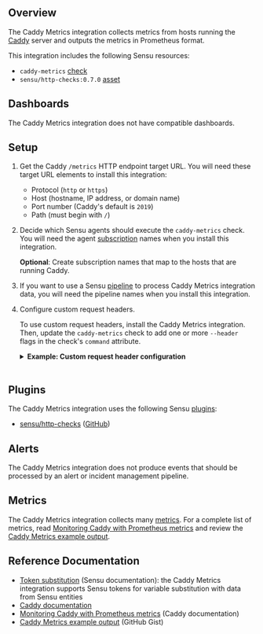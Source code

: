 ## Overview

<!-- Sensu Integration description; supports markdown -->

The Caddy Metrics integration collects metrics from hosts running the [Caddy] server and outputs the metrics in Prometheus format.

<!-- Provide a high level overview of the integration contents (e.g. checks, filters, mutators, handlers, assets, etc) -->

This integration includes the following Sensu resources:

* `caddy-metrics` [check]
* `sensu/http-checks:0.7.0` [asset]

## Dashboards

<!-- List of compatible dashboards w/ screenshots (supports png, jpeg, and gif images; relative paths only; e.g. `![](img/dashboard-1.png)` )-->

<!-- This integration is compatible with the [{{dashboard_name}}][{{dashboard_link}}] (included w/ [Sensu Plus][sensu-plus]). -->

<!-- ![](img/dashboard.png) -->

The Caddy Metrics integration does not have compatible dashboards.

## Setup

<!-- Sensu Integration setup instructions, including Sensu agent configuration and external component configuration -->
<!-- EXAMPLE: what configuration (if any) is required in a third-party service to enable monitoring? -->

1. Get the Caddy `/metrics` HTTP endpoint target URL. You will need these target URL elements to install this integration:

   - Protocol (`http` or `https`)
   - Host (hostname, IP address, or domain name)
   - Port number (Caddy's default is `2019`)
   - Path (must begin with `/`)

1. Decide which Sensu agents should execute the `caddy-metrics` check. You will need the agent [subscription] names when you install this integration.

   **Optional**: Create subscription names that map to the hosts that are running Caddy.

1. If you want to use a Sensu [pipeline] to process Caddy Metrics integration data, you will need the pipeline names when you install this integration.

1. Configure custom request headers.

   To use custom request headers, install the Caddy Metrics integration. Then, update the `caddy-metrics` check to add one or more `--header` flags in the check's `command` attribute.

   <details><summary><strong>Example: Custom request header configuration</strong></summary>

   ```yaml
   spec:
     command: >-
       http-get
       --timeout 10
       --url "http://127.0.0.1:2019/metrics"
       --header "Content-Type: [[text/plain]]"
       --header "X-Example-Header: helloworld"
   ```

   </details>
   <br>

## Plugins

<!-- Links to any Sensu Integration dependencies (i.e. Sensu Plugins) -->

The Caddy Metrics integration uses the following Sensu [plugins]:

- [sensu/http-checks][http-checks-bonsai] ([GitHub][http-checks-github])

## Alerts

<!-- List of all alerts generated by this integration. -->

The Caddy Metrics integration does not produce events that should be processed by an alert or incident management pipeline.

## Metrics

<!-- List of all metrics or events collected by this integration. -->

The Caddy Metrics integration collects many [metrics]. For a complete list of metrics, read [Monitoring Caddy with Prometheus metrics] and review the [Caddy Metrics example output].

## Reference Documentation

<!-- Please provide links to any relevant reference documentation to help users learn more and/or troubleshoot this integration; specifically including any third-party software documentation. -->

* [Token substitution] (Sensu documentation): the Caddy Metrics integration supports Sensu tokens for variable substitution with data from Sensu entities
* [Caddy documentation]
* [Monitoring Caddy with Prometheus metrics] (Caddy documentation)
* [Caddy Metrics example output] (GitHub Gist)


<!-- Links -->
[entity]: https://docs.sensu.io/sensu-go/latest/observability-pipeline/observe-entities/entities/
[check]: https://docs.sensu.io/sensu-go/latest/observability-pipeline/observe-schedule/checks/
[asset]: https://docs.sensu.io/sensu-go/latest/plugins/assets/
[subscription]: https://docs.sensu.io/sensu-go/latest/observability-pipeline/observe-schedule/subscriptions/
[subscriptions]: https://docs.sensu.io/sensu-go/latest/observability-pipeline/observe-schedule/subscriptions/
[agents]: https://docs.sensu.io/sensu-go/latest/observability-pipeline/observe-schedule/agent/
[annotation]: https://docs.sensu.io/sensu-go/latest/observability-pipeline/observe-schedule/agent/#general-configuration-flags
[plugins]: https://docs.sensu.io/sensu-go/latest/plugins/
[metrics]: https://docs.sensu.io/sensu-go/latest/observability-pipeline/observe-schedule/metrics/
[handler]: https://docs.sensu.io/sensu-go/latest/observability-pipeline/observe-process/handlers/
[pipeline]: https://docs.sensu.io/sensu-go/latest/observability-pipeline/observe-process/pipelines/
[secret]: https://docs.sensu.io/sensu-go/latest/operations/manage-secrets/secrets/
[secrets]: https://docs.sensu.io/sensu-go/latest/operations/manage-secrets/secrets/
[Token substitution]: https://docs.sensu.io/sensu-go/latest/observability-pipeline/observe-schedule/tokens/
[sensu-plus]: https://sensu.io/features/analytics
[http-checks-bonsai]: https://bonsai.sensu.io/assets/sensu/http-checks
[http-checks-github]: https://github.com/sensu/http-checks
[Caddy]: https://caddyserver.com/
[Caddy documentation]: https://caddyserver.com/docs/
[Monitoring Caddy with Prometheus metrics]: https://caddyserver.com/docs/metrics
[Caddy metrics example output]: https://gist.github.com/thoward/f98631cccdff7ab3fd623aa290db010c
